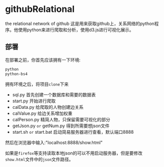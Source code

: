 # githubRelational
the relational network of github
这是用来获取github上，关系网络的python程序。他使用python来进行爬取和分析，使用d3.js进行可视化展示。

## 部署
在部署之前，你首先应该拥有一下环境:
```sh
python
python-bs4
```
拥有环境之后，将项目`clone`下来
- sql.py 首先创建一个数据库和需要的数据表
- start.py 开始进行爬取
- calData.py 给爬取的人物创建边关系
- calValue.py 给边关系增加权重
- calPerson.py 精简人物，只保留需要可视化的部分
- getJson.py `or` getNum.py 得到所需要想json文件
- start.sh `or` start.bat  启动简易服务器进行查看，默认端口8888

然后在浏览器中输入:"localhost:8888/show.html"

如果是`firefox`等支持读取本地json的可以不用启动服务器，但是要修改`show.html`文件中的`json`文件路径。